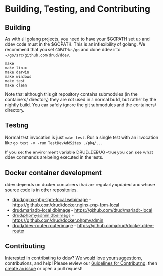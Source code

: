 <h1>Building, Testing, and Contributing</h1>

## Building

As with all golang projects, you need to have your $GOPATH set up and ddev code must in the $GOPATH. This is an inflexibility of golang. We recommend that you set `GOPATH=~/go` and clone ddev into `~/go/src/github.com/drud/ddev`.

 ```
 make
 make linux
 make darwin
 make windows
 make test
 make clean
 ```

 Note that although this git repository contains submodules (in the containers/ directory) they are not used in a normal build, but rather by the nightly build. You can safely ignore the git submodules and the containers/ directory.


## Testing
Normal test invocation is just `make test`. Run a single test with an invocation like `go test -v -run TestDevAddSites ./pkg/...`

If you set the environment variable DRUD_DEBUG=true you can see what ddev commands are being executed in the tests.

## Docker container development

ddev depends on docker containers that are regularly updated and whose source code is in other repositories.

* [drud/nginx-php-fpm-local webimage](https://hub.docker.com/r/drud/nginx-php-fpm-local/) - https://github.com/drud/docker.nginx-php-fpm-local
* [drud/mariadb-local dbimage](https://hub.docker.com/r/drud/mariadb-local) - https://github.com/drud/mariadb-local
* [drud/phpmyadmin dbaimage](https://hub.docker.com/r/drud/phpmyadmin) - https://github.com/drud/docker.phpmyadmin
* [drud/ddev-router routerimage](https://hub.docker.com/r/drud/ddev-router) - https://github.com/drud/docker.ddev-router

## Contributing
Interested in contributing to ddev? We would love your suggestions, contributions, and help! Please review our [Guidelines for Contributing](https://github.com/drud/ddev/blob/master/CONTRIBUTING.md), then [create an issue](https://github.com/drud/ddev/issues/new) or open a pull request!
